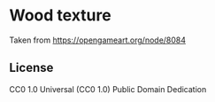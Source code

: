 # Wood texture

Taken from https://opengameart.org/node/8084

## License

CC0 1.0 Universal (CC0 1.0)
Public Domain Dedication

